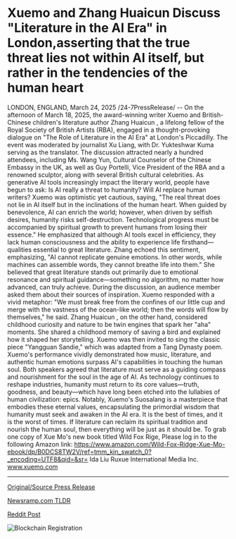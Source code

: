 # Xuemo and Zhang Huaicun Discuss "Literature in the AI Era" in London,asserting that the true threat lies not within AI itself, but rather in the tendencies of the human heart

LONDON, ENGLAND, March 24, 2025 /24-7PressRelease/ -- On the afternoon of March 18, 2025, the award-winning writer Xuemo and British-Chinese children's literature author Zhang Huaicun , a lifelong fellow of the Royal Society of British Artists (RBA), engaged in a thought-provoking dialogue on "The Role of Literature in the AI Era" at London's Piccadilly. The event was moderated by journalist Xu Liang, with Dr. Yukteshwar Kuma serving as the translator. The discussion attracted nearly a hundred attendees, including Ms. Wang Yun, Cultural Counselor of the Chinese Embassy in the UK, as well as Guy Portelli, Vice President of the RBA and a renowned sculptor, along with several British cultural celebrities.  As generative AI tools increasingly impact the literary world, people have begun to ask:  Is AI really a threat to humanity? Will AI replace human writers?  Xuemo was optimistic yet cautious, saying, "The real threat does not lie in AI itself but in the inclinations of the human heart. When guided by benevolence, AI can enrich the world; however, when driven by selfish desires, humanity risks self-destruction. Technological progress must be accompanied by spiritual growth to prevent humans from losing their essence." He emphasized that although AI tools excel in efficiency, they lack human consciousness and the ability to experience life firsthand—qualities essential to great literature.  Zhang echoed this sentiment, emphasizing, "AI cannot replicate genuine emotions. In other words, while machines can assemble words, they cannot breathe life into them." She believed that great literature stands out primarily due to emotional resonance and spiritual guidance—something no algorithm, no matter how advanced, can truly achieve.  During the discussion, an audience member asked them about their sources of inspiration. Xuemo responded with a vivid metaphor: "We must break free from the confines of our little cup and merge with the vastness of the ocean-like world; then the words will flow by themselves," he said. Zhang Huaicun , on the other hand, considered childhood curiosity and nature to be twin engines that spark her "aha" moments. She shared a childhood memory of saving a bird and explained how it shaped her storytelling.  Xuemo was then invited to sing the classic piece "Yangguan Sandie," which was adapted from a Tang Dynasty poem. Xuemo's performance vividly demonstrated how music, literature, and authentic human emotions surpass AI's capabilities in touching the human soul.  Both speakers agreed that literature must serve as a guiding compass and nourishment for the soul in the age of AI. As technology continues to reshape industries, humanity must return to its core values—truth, goodness, and beauty—which have long been etched into the lullabies of human civilization: epics.  Notably, Xuemo's Suosalang is a masterpiece that embodies these eternal values, encapsulating the primordial wisdom that humanity must seek and awaken in the AI era.  It is the best of times, and it is the worst of times. If literature can reclaim its spiritual tradition and nourish the human soul, then everything will be just as it should be.  To grab one copy of Xue Mo's new book titled Wild Fox Rige, Please log in to the following Amazon link:  https://www.amazon.com/Wild-Fox-Ridge-Xue-Mo-ebook/dp/B0DCS8TW2V/ref=tmm_kin_swatch_0?_encoding=UTF8&qid=&sr=  Ida Liu Ruxue International Media Inc. www.xuemo.com 

---

[Original/Source Press Release](https://www.24-7pressrelease.com/press-release/520895/xuemo-and-zhang-huaicun-discuss-literature-in-the-ai-era-in-londonasserting-that-the-true-threat-lies-not-within-ai-itself-but-rather-in-the-tendencies-of-the-human-heart)
                    

[Newsramp.com TLDR](https://newsramp.com/curated-news/literature-in-the-ai-era-xuemo-and-zhang-huaicun-discuss-the-role-of-human-consciousness-in-writing/f66270356c4c837270e52ee2756372bd) 

 



[Reddit Post](https://www.reddit.com/r/BookNews/comments/1jj6usz/literature_in_the_ai_era_xuemo_and_zhang_huaicun/) 



![Blockchain Registration](https://cdn.newsramp.app/24-7PressRelease/qrcode/253/25/rubyPRgE.webp)